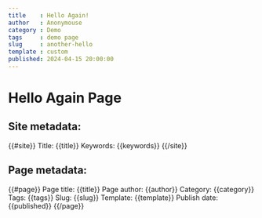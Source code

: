```yaml
---
title    : Hello Again!
author   : Anonymouse
category : Demo
tags     : demo page
slug     : another-hello
template : custom
published: 2024-04-15 20:00:00
--- 
```


# Hello Again Page

## Site metadata:

{{#site}}
Title: {{title}}
Keywords: {{keywords}}
{{/site}}

## Page metadata:

{{#page}}
Page title: {{title}}
Page author: {{author}}
Category: {{category}}
Tags: {{tags}}
Slug: {{slug}}
Template: {{template}}
Publish date: {{published}}
{{/page}}

